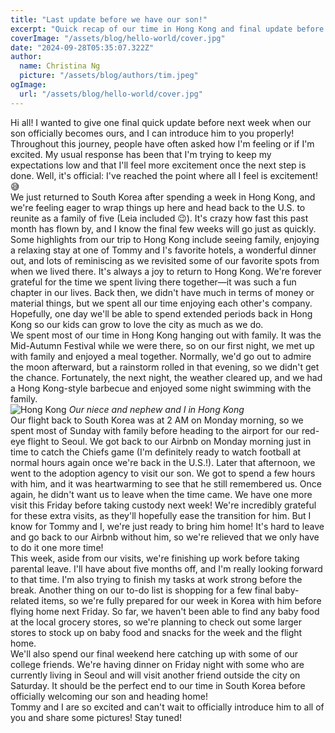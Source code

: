 ```yaml
---
title: "Last update before we have our son!"
excerpt: "Quick recap of our time in Hong Kong and final update before our last week in South Korea."
coverImage: "/assets/blog/hello-world/cover.jpg"
date: "2024-09-28T05:35:07.322Z"
author:
  name: Christina Ng
  picture: "/assets/blog/authors/tim.jpeg"
ogImage:
  url: "/assets/blog/hello-world/cover.jpg"
---
```


Hi all! I wanted to give one final quick update before next week when our son officially becomes ours, and I can introduce him to you properly!
<br/>
Throughout this journey, people have often asked how I'm feeling or if I'm excited. My usual response has been that I'm trying to keep my expectations low and that I'll feel more excitement once the next step is done. Well, it's official: I've reached the point where all I feel is excitement! 😅
<br/>
We just returned to South Korea after spending a week in Hong Kong, and we're feeling eager to wrap things up here and head back to the U.S. to reunite as a family of five (Leia included 😉). It's crazy how fast this past month has flown by, and I know the final few weeks will go just as quickly.
<br/>
Some highlights from our trip to Hong Kong include seeing family, enjoying a relaxing stay at one of Tommy and I's favorite hotels, a wonderful dinner out, and lots of reminiscing as we revisited some of our favorite spots from when we lived there. It's always a joy to return to Hong Kong. We're forever grateful for the time we spent living there together—it was such a fun chapter in our lives. Back then, we didn't have much in terms of money or material things, but we spent all our time enjoying each other's company. Hopefully, one day we'll be able to spend extended periods back in Hong Kong so our kids can grow to love the city as much as we do.
<br/>
We spent most of our time in Hong Kong hanging out with family. It was the Mid-Autumn Festival while we were there, so on our first night, we met up with family and enjoyed a meal together. Normally, we'd go out to admire the moon afterward, but a rainstorm rolled in that evening, so we didn't get the chance. Fortunately, the next night, the weather cleared up, and we had a Hong Kong-style barbecue and enjoyed some night swimming with the family.
<br/>
![Hong Kong](/images/claw-machine.JPG)
_Our niece and nephew and I in Hong Kong_
<br/>
Our flight back to South Korea was at 2 AM on Monday morning, so we spent most of Sunday with family before heading to the airport for our red-eye flight to Seoul. We got back to our Airbnb on Monday morning just in time to catch the Chiefs game (I'm definitely ready to watch football at normal hours again once we're back in the U.S.!). Later that afternoon, we went to the adoption agency to visit our son. We got to spend a few hours with him, and it was heartwarming to see that he still remembered us. Once again, he didn't want us to leave when the time came. We have one more visit this Friday before taking custody next week! We're incredibly grateful for these extra visits, as they'll hopefully ease the transition for him. But I know for Tommy and I, we're just ready to bring him home! It's hard to leave and go back to our Airbnb without him, so we're relieved that we only have to do it one more time!
<br/>
This week, aside from our visits, we're finishing up work before taking parental leave. I'll have about five months off, and I'm really looking forward to that time. I'm also trying to finish my tasks at work strong before the break. Another thing on our to-do list is shopping for a few final baby-related items, so we're fully prepared for our week in Korea with him before flying home next Friday. So far, we haven't been able to find any baby food at the local grocery stores, so we're planning to check out some larger stores to stock up on baby food and snacks for the week and the flight home.
<br/>
We'll also spend our final weekend here catching up with some of our college friends. We're having dinner on Friday night with some who are currently living in Seoul and will visit another friend outside the city on Saturday. It should be the perfect end to our time in South Korea before officially welcoming our son and heading home!
<br/>
Tommy and I are so excited and can't wait to officially introduce him to all of you and share some pictures! Stay tuned!
<br/>
